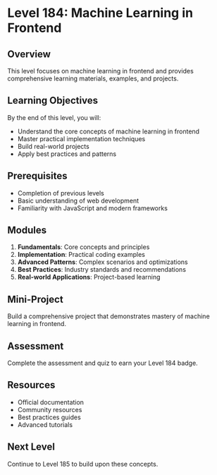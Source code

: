 # Level 184: Machine Learning in Frontend

## Overview
This level focuses on machine learning in frontend and provides comprehensive learning materials, examples, and projects.

## Learning Objectives
By the end of this level, you will:
- Understand the core concepts of machine learning in frontend
- Master practical implementation techniques
- Build real-world projects
- Apply best practices and patterns

## Prerequisites
- Completion of previous levels
- Basic understanding of web development
- Familiarity with JavaScript and modern frameworks

## Modules
1. **Fundamentals**: Core concepts and principles
2. **Implementation**: Practical coding examples
3. **Advanced Patterns**: Complex scenarios and optimizations
4. **Best Practices**: Industry standards and recommendations
5. **Real-world Applications**: Project-based learning

## Mini-Project
Build a comprehensive project that demonstrates mastery of machine learning in frontend.

## Assessment
Complete the assessment and quiz to earn your Level 184 badge.

## Resources
- Official documentation
- Community resources
- Best practices guides
- Advanced tutorials

## Next Level
Continue to Level 185 to build upon these concepts.
